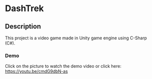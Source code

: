 # DashTrek

## Description
This project is a video game made in Unity game engine using C-Sharp (C#).

### Demo
Click on the picture to watch the demo video or click here: https://youtu.be/cmdG9dbN-as

